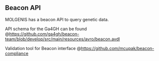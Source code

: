 Beacon API
----------
MOLGENIS has a beacon API to query genetic data.

API schema for the Ga4GH can be found @https://github.com/ga4gh/beacon-team/blob/develop/src/main/resources/avro/beacon.avdl

Validation tool for Beacon interface @https://github.com/mcupak/beacon-compliance
